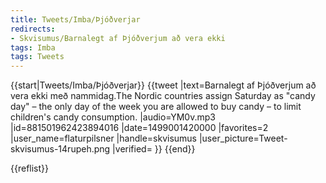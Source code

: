 ```yaml
---
title: Tweets/Imba/Þjóðverjar
redirects:
- Skvisumus/Barnalegt af Þjóðverjum að vera ekki
tags: Imba
tags: Tweets
---
```


{{start|Tweets/Imba/Þjóðverjar}}
{{tweet
|text=Barnalegt af Þjóðverjum að vera ekki með nammidag.<ref>The Nordic countries assign Saturday as "candy day" – the only day of the week you are allowed to buy candy – to limit children's candy consumption.</ref>
|audio=YM0v.mp3
|id=881501962423894016
|date=1499001420000
|favorites=2
|user_name=flaturpilsner
|handle=skvisumus
|user_picture=Tweet-skvisumus-14rupeh.png
|verified=
}}
{{end}}<noinclude>


</noinclude>

{{reflist}}